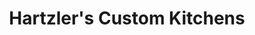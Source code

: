 ---
title: "Hartzler's Custom Kitchens"
url: /mount-gilead/hartzlers-custom-kitchens/
shop: kitchen
---